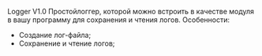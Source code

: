 Logger V1.0
Простойлоггер, которой можно встроить в качестве модуля в вашу программу для сохранения и чтения логов.
Особенности:  
- Создание лог-файла;  
- Сохранение и чтение логов;  
